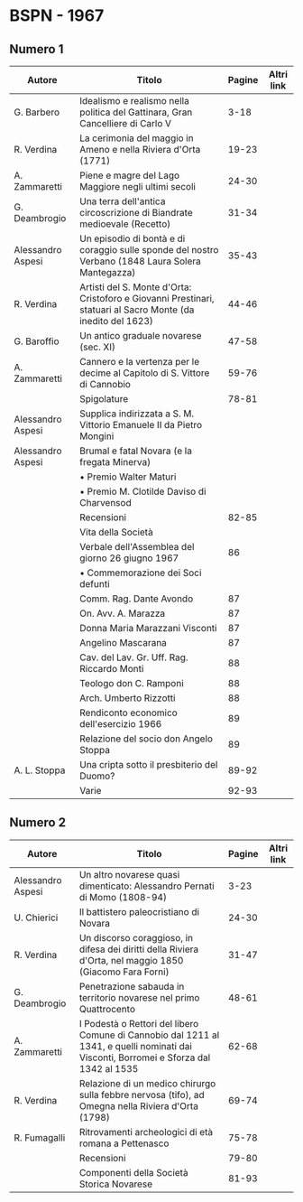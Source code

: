 # BSPN - 1967

## Numero 1

| Autore            | Titolo                                                                                                       | Pagine | Altri link |
|-------------------|--------------------------------------------------------------------------------------------------------------|--------|------------|
| G. Barbero        | Idealismo e realismo nella politica del Gattinara, Gran Cancelliere di Carlo V                               | 3-18   |            |
| R. Verdina        | La cerimonia del maggio in Ameno e nella Riviera d'Orta (1771)                                               | 19-23  |            |
| A. Zammaretti     | Piene e magre del Lago Maggiore negli ultimi secoli                                                          | 24-30  |            |
| G. Deambrogio     | Una terra dell'antica circoscrizione di Biandrate medioevale (Recetto)                                       | 31-34  |            |
| Alessandro Aspesi | Un episodio di bontà e di coraggio sulle sponde del nostro Verbano (1848 Laura Solera Mantegazza)            | 35-43  |            |
| R. Verdina        | Artisti del S. Monte d'Orta: Cristoforo e Giovanni Prestinari, statuari al Sacro Monte (da inedito del 1623) | 44-46  |            |
| G. Baroffio       | Un antico graduale novarese (sec. XI)                                                                        | 47-58  |            |
| A. Zammaretti     | Cannero e la vertenza per le decime al Capitolo di S. Vittore di Cannobio                                    | 59-76  |            |
|                   | Spigolature                                                                                                  | 78-81  |            |
| Alessandro Aspesi | Supplica indirizzata a S. M. Vittorio Emanuele II da Pietro Mongini                                          |        |            |
| Alessandro Aspesi | Brumal e fatal Novara (e la fregata Minerva)                                                                 |        |            |
|                   | • Premio Walter Maturi                                                                                       |        |            |
|                   | • Premio M. Clotilde Daviso di Charvensod                                                                    |        |            |
|                   | Recensioni                                                                                                   | 82-85  |            |
|                   | Vita della Società                                                                                           |        |            |
|                   | Verbale dell'Assemblea del giorno 26 giugno 1967                                                             | 86     |            |
|                   | • Commemorazione dei Soci defunti                                                                            |        |            |
|                   | Comm. Rag. Dante Avondo                                                                                      | 87     |            |
|                   | On. Avv. A. Marazza                                                                                          | 87     |            |
|                   | Donna Maria Marazzani Visconti                                                                               | 87     |            |
|                   | Angelino Mascarana                                                                                           | 87     |            |
|                   | Cav. del Lav. Gr. Uff. Rag. Riccardo Monti                                                                   | 88     |            |
|                   | Teologo don C. Ramponi                                                                                       | 88     |            |
|                   | Arch. Umberto Rizzotti                                                                                       | 88     |            |
|                   | Rendiconto economico dell'esercizio 1966                                                                     | 89     |            |
|                   | Relazione del socio don Angelo Stoppa                                                                        | 89     |            |
| A. L. Stoppa      | Una cripta sotto il presbiterio del Duomo?                                                                   | 89-92  |            |
|                   | Varie                                                                                                        | 92-93  |            |

## Numero 2

| Autore            | Titolo                                                                                                                                 | Pagine | Altri link |
|-------------------|----------------------------------------------------------------------------------------------------------------------------------------|--------|------------|
| Alessandro Aspesi | Un altro novarese quasi dimenticato: Alessandro Pernati di Momo (1808-94)                                                              | 3-23   |            |
| U. Chierici       | Il battistero paleocristiano di Novara                                                                                                 | 24-30  |            |
| R. Verdina        | Un discorso coraggioso, in difesa dei diritti della Riviera d'Orta, nel maggio 1850 (Giacomo Fara Forni)                               | 31-47  |            |
| G. Deambrogio     | Penetrazione sabauda in territorio novarese nel primo Quattrocento                                                                     | 48-61  |            |
| A. Zammaretti     | I Podestà o Rettori del libero Comune di Cannobio dal 1211 al 1341, e quelli nominati dai Visconti, Borromei e Sforza dal 1342 al 1535 | 62-68  |            |
| R. Verdina        | Relazione di un medico chirurgo sulla febbre nervosa (tifo), ad Omegna nella Riviera d'Orta (1798)                                     | 69-74  |            |
| R. Fumagalli      | Ritrovamenti archeologici di età romana a Pettenasco                                                                                   | 75-78  |            |
|                   | Recensioni                                                                                                                             | 79-80  |            |
|                   | Componenti della Società Storica Novarese                                                                                              | 81-93  |            |
